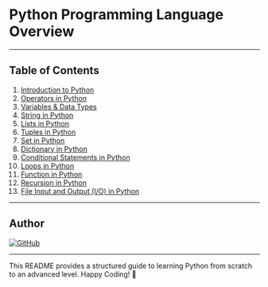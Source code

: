 # Python Programming Language Overview

---

## Table of Contents
1. [Introduction to Python](https://github.com/codewithdhruba01/Learn-python-language/tree/master/01_Introduction)
2. [Operators in Python](https://github.com/codewithdhruba01/Learn-python-language/tree/master/02_Operator)
3. [Variables & Data Types](https://github.com/codewithdhruba01/Learn-python-language/tree/master/03_Variable_DataType)
4. [String in Python](https://github.com/codewithdhruba01/Learn-python-language/tree/master/04_String)
5. [Lists in Python](https://github.com/codewithdhruba01/Learn-python-language/tree/master/05_Lists)
6. [Tuples in Python](https://github.com/codewithdhruba01/Learn-python-language/tree/master/06_Tuples)
7. [Set in Python](https://github.com/codewithdhruba01/Learn-python-language/tree/master/07_Sets)
8. [Dictionary in Python](https://github.com/codewithdhruba01/Learn-python-language/tree/master/08_Dictionary)
9. [Conditional Statements in Python](https://github.com/codewithdhruba01/Learn-python-language/tree/master/09_Conditional_Statements)
10. [Loops in Python](https://github.com/codewithdhruba01/Learn-python-language/tree/master/10_Loops)
11. [Function in Python](https://github.com/codewithdhruba01/Learn-python-language/tree/master/11_Functions)
12. [Recursion in Python](https://github.com/codewithdhruba01/Learn-python-language/tree/master/12_Recursion)
13. [File Input and Output (I/O) in Python](https://github.com/codewithdhruba01/Learn-python-language/tree/master/13_File_InputOutput)

---
## Author

[![GitHub](https://img.shields.io/badge/GitHub_codewithdhruba01-%23121011.svg?logo=github&logoColor=white)](https://github.com/codewithdhruba01)

---
This README provides a structured guide to learning Python from scratch to an advanced level. Happy Coding! 🚀

